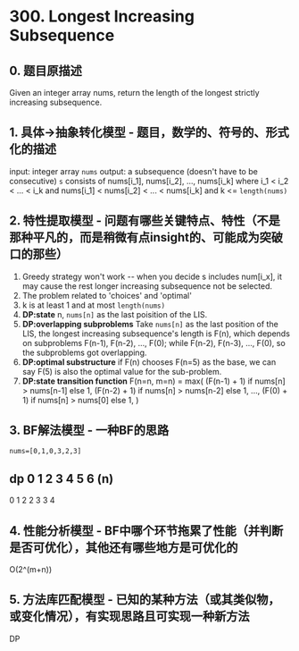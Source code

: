 # 300. Longest Increasing Subsequence

## 0. 题目原描述

Given an integer array nums, return the length of the longest strictly increasing subsequence.

## 1. 具体->抽象转化模型 - 题目，数学的、符号的、形式化的描述
input: integer array `nums`
output: a subsequence (doesn't have to be consecutive) `s` consists of nums[i_1], nums[i_2], ..., nums[i_k]
        where i_1 < i_2 < ... < i_k and nums[i_1] < nums[i_2] < ... < nums[i_k] and k <= `length(nums)`

## 2. 特性提取模型 - 问题有哪些关键特点、特性（不是那种平凡的，而是稍微有点insight的、可能成为突破口的那些）
1. Greedy strategy won't work -- when you decide s includes num[i_x], it may cause the rest longer increasing subsequence not be selected.
1. The problem related to 'choices' and 'optimal'
1. k is at least 1 and at most `length(nums)`
1. **DP:state** 
n, `nums[n]` as the last poisition of the LIS.
1. **DP:overlapping subproblems** 
Take `nums[n]` as the last position of the LIS, the longest increasing subsequence's length is F(n), which depends on subproblems F(n-1), F(n-2), ..., F(0); while F(n-2), F(n-3), ..., F(0), so the subproblems got overlapping.
1. **DP:optimal substructure**
if F(n) chooses F(n=5) as the base, we can say F(5) is also the optimal value for the sub-problem. 
1. **DP:state transition function**
F(n=n, m=n) = max(
    (F(n-1) + 1) if nums[n] > nums[n-1] else 1,
    (F(n-2) + 1) if nums[n] > nums[n-2] else 1,
    ...,
    (F(0) + 1) if nums[n] > nums[0] else 1,
)

## 3. BF解法模型 - 一种BF的思路
`nums=[0,1,0,3,2,3]`


dp 0  1  2  3  4  5  6 (n)
-----------------------
   0  1  2  2  3  3  4   


## 4. 性能分析模型 - BF中哪个环节拖累了性能（并判断是否可优化），其他还有哪些地方是可优化的
O(2^(m+n))


## 5. 方法库匹配模型 - 已知的某种方法（或其类似物，或变化情况），有实现思路且可实现一种新方法
DP